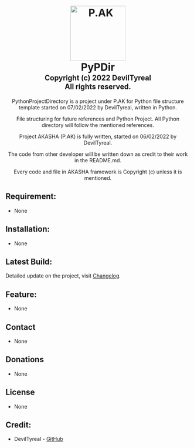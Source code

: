 <h1 align="center">
  <br>
  <a href="https://github.com/stars/DevilTyreal/lists/project-akasha"><img src="https://i.imgur.com/FT8EHpL.png" alt="P.AK" width="150"></a>
  <br>
  <b>PyPDir</b>
  <br>
  <sub><sup><b>Copyright (c) 2022 DevilTyreal</b></sup></sub>
  <br>
  <sub><sup><b>All rights reserved.</b></sup></sub>
  <br>

</h1>
<p align="center">
  PythonProjectDirectory is a project 
  under P.AK for Python file structure 
  template started on 07/02/2022 by 
  DevilTyreal, written in Python. 
<p align="center">
  File structuring for future references
  and Python Project. All Python directory
  will follow the mentioned references.
<p align="center">
  Project AKASHA (P.AK) is fully written, 
  started on 06/02/2022 by DevilTyreal. 
<p align="center">
  The code from other developer will be 
  written down as credit to their work in 
  the README.md. 
<p align="center">
  Every code and file in AKASHA framework 
  is Copyright (c) unless it is mentioned.
<br>

## Requirement:
- None

## Installation:
- None

## Latest Build:
Detailed update on the project, visit [Changelog](https://github.com/DevilTyreal/PythonProjectDirectory/wiki).

## Feature:
- None

## Contact
- None

## Donations
- None

## License
- None

## Credit:
- DevilTyreal - [GitHub](https://github.com/DevilTyreal)

